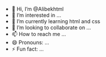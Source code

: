 - 👋 Hi, I’m @Alibekhtml
- 👀 I’m interested in ...
- 🌱 I’m currently learning html and css
- 💞️ I’m looking to collaborate on ...
- 📫 How to reach me ...
- 😄 Pronouns: ...
- ⚡ Fun fact: ...

<!---
Alibekhtml/Alibekhtml is a ✨ special ✨ repository because its `README.md` (this file) appears on your GitHub profile.
You can click the Preview link to take a look at your changes.
--->

